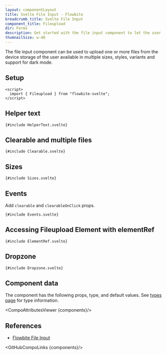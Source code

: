 ```yaml
---
layout: componentLayout
title: Svelte File Input - Flowbite
breadcrumb_title: Svelte File Input
component_title: Fileupload
dir: Forms
description: Get started with the file input component to let the user to upload one or more files from their device storage based on multiple styles and sizes
thumnailSize: w-48
---
```


<script>
  import { CompoAttributesViewer,  GitHubCompoLinks, toKebabCase } from '../../utils'
  const components = 'Fileupload'
</script>

The file input component can be used to upload one or more files from the device storage of the user available in multiple sizes, styles, variants and support for dark mode.

## Setup

```svelte example hideOutput
<script>
  import { Fileupload } from "flowbite-svelte";
</script>
```

## Helper text

```svelte example
{#include HelperText.svelte}
```

## Clearable and multiple files

```svelte example
{#include Clearable.svelte}
```

## Sizes

```svelte example
{#include Sizes.svelte}
```

## Events

Add `clearable` and `clearableOnClick` props.

```svelte example
{#include Events.svelte}
```

## Accessing Fileupload Element with elementRef

```svelte example
{#include ElementRef.svelte}
```

## Dropzone

```svelte example
{#include Dropzone.svelte}
```

## Component data

The component has the following props, type, and default values. See [types page](/docs/pages/typescript) for type information.

<CompoAttributesViewer {components}/>

## References

- [Flowbite File Input](https://flowbite.com/docs/forms/file-input/)

<GitHubCompoLinks {components}/>
